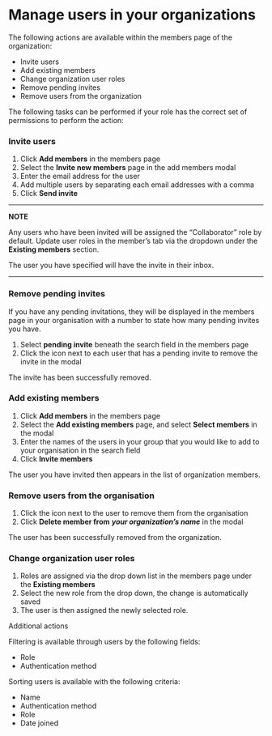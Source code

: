 # Manage users in your organizations

The following actions are available within the members page of the organization:

* Invite users
* Add existing members
* Change organization user roles 
* Remove pending invites
* Remove users from the organization 

The following tasks can be performed if your role has the correct set of permissions to perform the action:

### Invite users

1. Click **Add members** in the members page
2. Select the **Invite new members** page in the add members modal
3. Enter the email address for the user 
4. Add multiple users by separating each email addresses with a comma 
5. Click **Send invite**

---
**NOTE**

Any users who have been invited will be assigned the “Collaborator” role by default. Update user roles in the member’s tab via the dropdown under the **Existing members** section.

The user you have specified will have the invite in their inbox. 

---

### Remove pending invites

If you have any pending invitations, they will be displayed in the members page in your organisation with a number to state how many pending invites you have. 

1. Select **pending invite** beneath the search field in the members page
2. Click the icon next to each user that has a pending invite to remove the invite in the modal

The invite has been successfully removed.

### Add existing members 

1. Click **Add members** in the members page
2. Select the **Add existing members** page, and select **Select members** in the modal
3. Enter the names of the users in your group that you would like to add to your organisation in the search field
4. Click **Invite members**

The user you have invited then appears in the list of organization members.

### Remove users from the organisation 

1. Click the icon next to the user to remove them from the organisation
2. Click **Delete member from** _**your organization’s name**_ in the modal

The user has been successfully removed from the organization.

### Change organization user roles 

1. Roles are assigned via the drop down list in the members page under the **Existing members**
2. Select the new role from the drop down, the change is automatically saved
3. The user is then assigned the newly selected role. 

Additional actions

Filtering is available through users by the following fields: 

* Role
* Authentication method 

Sorting users is available with the following criteria:

* Name
* Authentication method
* Role
* Date joined

